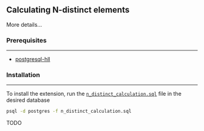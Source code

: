 ## Calculating N-distinct elements

More details...

### Prerequisites
---
- [postgresql-hll](https://github.com/citusdata/postgresql-hll)

### Installation
---
To install the extension, run the [`n_distinct_calculation.sql`](https://github.com/aws/pg_tle/blob/main/examples/n_distinct_calculation/n_distinct_calculation.sql) file in the desired database

```sh
psql -d postgres -f n_distinct_calculation.sql
```

TODO
